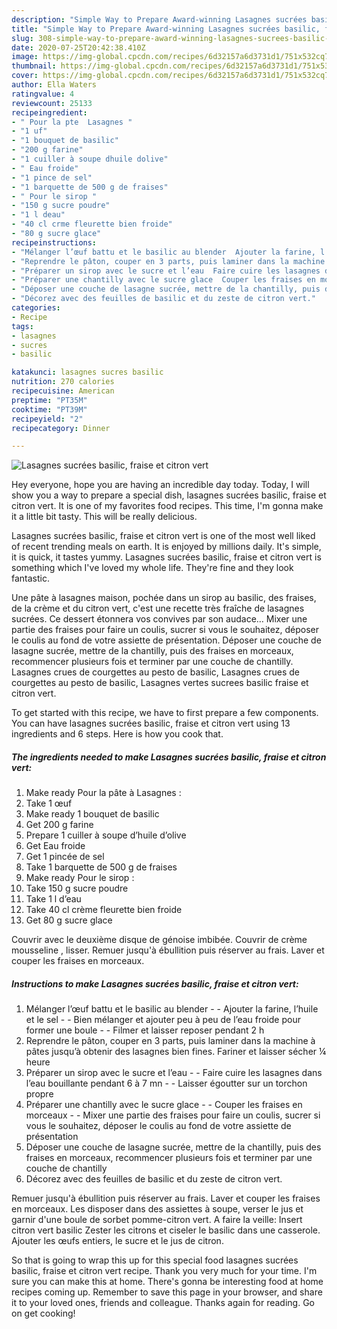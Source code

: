 ```yaml
---
description: "Simple Way to Prepare Award-winning Lasagnes sucrées basilic, fraise et citron vert"
title: "Simple Way to Prepare Award-winning Lasagnes sucrées basilic, fraise et citron vert"
slug: 308-simple-way-to-prepare-award-winning-lasagnes-sucrees-basilic-fraise-et-citron-vert
date: 2020-07-25T20:42:38.410Z
image: https://img-global.cpcdn.com/recipes/6d32157a6d3731d1/751x532cq70/lasagnes-sucrees-basilic-fraise-et-citron-vert-photo-principale-de-la-recette.jpg
thumbnail: https://img-global.cpcdn.com/recipes/6d32157a6d3731d1/751x532cq70/lasagnes-sucrees-basilic-fraise-et-citron-vert-photo-principale-de-la-recette.jpg
cover: https://img-global.cpcdn.com/recipes/6d32157a6d3731d1/751x532cq70/lasagnes-sucrees-basilic-fraise-et-citron-vert-photo-principale-de-la-recette.jpg
author: Ella Waters
ratingvalue: 4
reviewcount: 25133
recipeingredient:
- " Pour la pte  Lasagnes "
- "1 uf"
- "1 bouquet de basilic"
- "200 g farine"
- "1 cuiller à soupe dhuile dolive"
- " Eau froide"
- "1 pince de sel"
- "1 barquette de 500 g de fraises"
- " Pour le sirop "
- "150 g sucre poudre"
- "1 l deau"
- "40 cl crme fleurette bien froide"
- "80 g sucre glace"
recipeinstructions:
- "Mélanger l’œuf battu et le basilic au blender  Ajouter la farine, l’huile et le sel  Bien mélanger et ajouter peu à peu de l’eau froide pour former une boule  Filmer et laisser reposer pendant 2 h"
- "Reprendre le pâton, couper en 3 parts, puis laminer dans la machine à pâtes jusqu’à obtenir des lasagnes bien fines. Fariner et laisser sécher ¼ heure"
- "Préparer un sirop avec le sucre et l’eau  Faire cuire les lasagnes dans l’eau bouillante pendant 6 à 7 mn  Laisser égoutter sur un torchon propre"
- "Préparer une chantilly avec le sucre glace  Couper les fraises en morceaux  Mixer une partie des fraises pour faire un coulis, sucrer si vous le souhaitez, déposer le coulis au fond de votre assiette de présentation"
- "Déposer une couche de lasagne sucrée, mettre de la chantilly, puis des fraises en morceaux, recommencer plusieurs fois et terminer par une couche de chantilly"
- "Décorez avec des feuilles de basilic et du zeste de citron vert."
categories:
- Recipe
tags:
- lasagnes
- sucres
- basilic

katakunci: lasagnes sucres basilic 
nutrition: 270 calories
recipecuisine: American
preptime: "PT35M"
cooktime: "PT39M"
recipeyield: "2"
recipecategory: Dinner

---
```



![Lasagnes sucrées basilic, fraise et citron vert](https://img-global.cpcdn.com/recipes/6d32157a6d3731d1/751x532cq70/lasagnes-sucrees-basilic-fraise-et-citron-vert-photo-principale-de-la-recette.jpg)

Hey everyone, hope you are having an incredible day today. Today, I will show you a way to prepare a special dish, lasagnes sucrées basilic, fraise et citron vert. It is one of my favorites food recipes. This time, I'm gonna make it a little bit tasty. This will be really delicious.

Lasagnes sucrées basilic, fraise et citron vert is one of the most well liked of recent trending meals on earth. It is enjoyed by millions daily. It's simple, it is quick, it tastes yummy. Lasagnes sucrées basilic, fraise et citron vert is something which I've loved my whole life. They're fine and they look fantastic.

Une pâte à lasagnes maison, pochée dans un sirop au basilic, des fraises, de la crème et du citron vert, c&#39;est une recette très fraîche de lasagnes sucrées. Ce dessert étonnera vos convives par son audace… Mixer une partie des fraises pour faire un coulis, sucrer si vous le souhaitez, déposer le coulis au fond de votre assiette de présentation. Déposer une couche de lasagne sucrée, mettre de la chantilly, puis des fraises en morceaux, recommencer plusieurs fois et terminer par une couche de chantilly. Lasagnes crues de courgettes au pesto de basilic, Lasagnes crues de courgettes au pesto de basilic, Lasagnes vertes sucrees basilic fraise et citron vert.


To get started with this recipe, we have to first prepare a few components. You can have lasagnes sucrées basilic, fraise et citron vert using 13 ingredients and 6 steps. Here is how you cook that.

<!--inarticleads1-->

##### The ingredients needed to make Lasagnes sucrées basilic, fraise et citron vert:

1. Make ready  Pour la pâte à Lasagnes :
1. Take 1 œuf
1. Make ready 1 bouquet de basilic
1. Get 200 g farine
1. Prepare 1 cuiller à soupe d’huile d’olive
1. Get  Eau froide
1. Get 1 pincée de sel
1. Take 1 barquette de 500 g de fraises
1. Make ready  Pour le sirop :
1. Take 150 g sucre poudre
1. Take 1 l d’eau
1. Take 40 cl crème fleurette bien froide
1. Get 80 g sucre glace


Couvrir avec le deuxième disque de génoise imbibée. Couvrir de crème mousseline , lisser. Remuer jusqu&#39;à ébullition puis réserver au frais. Laver et couper les fraises en morceaux. 

<!--inarticleads2-->

##### Instructions to make Lasagnes sucrées basilic, fraise et citron vert:

1. Mélanger l’œuf battu et le basilic au blender -  - Ajouter la farine, l’huile et le sel -  - Bien mélanger et ajouter peu à peu de l’eau froide pour former une boule -  - Filmer et laisser reposer pendant 2 h
1. Reprendre le pâton, couper en 3 parts, puis laminer dans la machine à pâtes jusqu’à obtenir des lasagnes bien fines. Fariner et laisser sécher ¼ heure
1. Préparer un sirop avec le sucre et l’eau -  - Faire cuire les lasagnes dans l’eau bouillante pendant 6 à 7 mn -  - Laisser égoutter sur un torchon propre
1. Préparer une chantilly avec le sucre glace -  - Couper les fraises en morceaux -  - Mixer une partie des fraises pour faire un coulis, sucrer si vous le souhaitez, déposer le coulis au fond de votre assiette de présentation
1. Déposer une couche de lasagne sucrée, mettre de la chantilly, puis des fraises en morceaux, recommencer plusieurs fois et terminer par une couche de chantilly
1. Décorez avec des feuilles de basilic et du zeste de citron vert.


Remuer jusqu&#39;à ébullition puis réserver au frais. Laver et couper les fraises en morceaux. Les disposer dans des assiettes à soupe, verser le jus et garnir d&#39;une boule de sorbet pomme-citron vert. A faire la veille: Insert citron vert basilic Zester les citrons et ciseler le basilic dans une casserole. Ajouter les œufs entiers, le sucre et le jus de citron. 

So that is going to wrap this up for this special food lasagnes sucrées basilic, fraise et citron vert recipe. Thank you very much for your time. I'm sure you can make this at home. There's gonna be interesting food at home recipes coming up. Remember to save this page in your browser, and share it to your loved ones, friends and colleague. Thanks again for reading. Go on get cooking!
